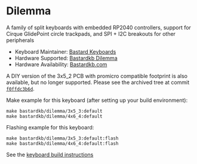 # Dilemma

A family of split keyboards with embedded RP2040 controllers, support for Cirque GlidePoint circle trackpads, and SPI + I2C breakouts for other peripherals

-   Keyboard Maintainer: [Bastard Keyboards](https://github.com/Bastardkb/)
-   Hardware Supported: [Bastardkb Dilemma](https://github.com/Bastardkb/Dilemma)
-   Hardware Availability: [Bastardkb.com](https://bastardkb.com/)

A DIY version of the 3x5_2 PCB with promicro compatible footprint is also available, but no longer supported. Please see the archived tree at commit [`f0ffdc3b6d`](https://github.com/Bastardkb/bastardkb-qmk/tree/f0ffdc3b6d34b1d0e72474bc2d2296399871d5b9/keyboards/bastardkb/dilemma/).

Make example for this keyboard (after setting up your build environment):

    make bastardkb/dilemma/3x5_3:default
    make bastardkb/dilemma/4x6_4:default

Flashing example for this keyboard:

    make bastardkb/dilemma/3x5_3:default:flash
    make bastardkb/dilemma/4x6_4:default:flash

See the [keyboard build instructions](http://docs.bastardkb.com/)
